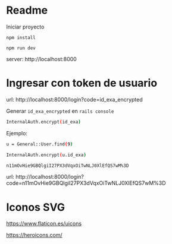 # Readme

Iniciar proyecto

~~~
npm install
~~~
~~~
npm run dev
~~~

server: http://localhost:8000

# Ingresar con token de usuario

url: http://localhost:8000/login?code=id_exa_encrypted

Generar `id_exa_encrypted` en `rails console`

~~~bash
InternalAuth.encrypt(id_exa)
~~~

Ejemplo:
~~~bash
u = General::User.find(9)

InternalAuth.encrypt(u.id_exa)

n11mOvHie9GBQlgiI27PX3dVqxOiTwNLJ0XlEfQS7wM%3D
~~~

url: http://localhost:8000/login?code=n11mOvHie9GBQlgiI27PX3dVqxOiTwNLJ0XlEfQS7wM%3D


# Iconos SVG

https://www.flaticon.es/uicons

https://heroicons.com/
